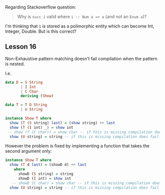 


Regarding Stackoverflow question:

> Why is `succ i` valid where `i :: Num a => a` (and not an `Enum a`)?

I'm thinking that `1` is stored as a polimorphic entity which can become
Int, Integer, Double.
But is this correct?

## Lesson 16

Non-Exhaustive pattern matching doesn't fail compilation when the pattern is nested.

I.e.

```haskell
data D = S String
       | I Int
       | C Char
       deriving (Show)

data T = T D String
       | U String

instance Show T where
  show (T (S string) last) = (show string) ++ last
  show (T (I int) _) = show int
 -- show (T (C char)) = show char -- if this is missing compilation does not fail
  show (U string) = string -- if this is missing compilation does fail
```

However the problem is fixed by implementing a function that takes the second argument only:

```haskell
instance Show T where
  show (T d last) = (showD d) ++ last
    where
      showD (S string) = string
      showD (I int) = show int
   -- showD (C char) = show char -- if this is missing compilation does fail
  show (U string) = string -- if this is missing compilation does fail
```
